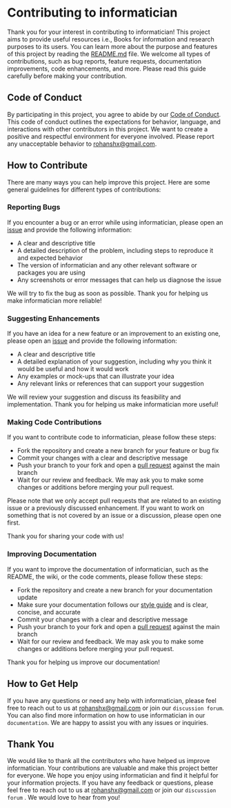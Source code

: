 # Contributing to informatician

Thank you for your interest in contributing to informatician! This project aims to provide useful resources i.e., Books for information and research purposes to its users. You can learn more about the purpose and features of this project by reading the [README.md](README.md) file. We welcome all types of contributions, such as bug reports, feature requests, documentation improvements, code enhancements, and more. Please read this guide carefully before making your contribution.

## Code of Conduct

By participating in this project, you agree to abide by our [Code of Conduct](CODE_OF_CONDUCT.md). This code of conduct outlines the expectations for behavior, language, and interactions with other contributors in this project. We want to create a positive and respectful environment for everyone involved. Please report any unacceptable behavior to rohanshx@gmail.com.

## How to Contribute

There are many ways you can help improve this project. Here are some general guidelines for different types of contributions:

### Reporting Bugs

If you encounter a bug or an error while using informatician, please open an [issue](https://github.com/openeon/informatician/issues/new) and provide the following information:

- A clear and descriptive title
- A detailed description of the problem, including steps to reproduce it and expected behavior
- The version of informatician and any other relevant software or packages you are using
- Any screenshots or error messages that can help us diagnose the issue

We will try to fix the bug as soon as possible. Thank you for helping us make informatician more reliable!

### Suggesting Enhancements

If you have an idea for a new feature or an improvement to an existing one, please open an [issue](https://github.com/openeon/informatician/issues/new) and provide the following information:

- A clear and descriptive title
- A detailed explanation of your suggestion, including why you think it would be useful and how it would work
- Any examples or mock-ups that can illustrate your idea
- Any relevant links or references that can support your suggestion

We will review your suggestion and discuss its feasibility and implementation. Thank you for helping us make informatician more useful!

### Making Code Contributions

If you want to contribute code to informatician, please follow these steps:

- Fork the repository and create a new branch for your feature or bug fix
- Commit your changes with a clear and descriptive message
- Push your branch to your fork and open a [pull request](https://github.com/openeon/informatician/pulls) against the main branch
- Wait for our review and feedback. We may ask you to make some changes or additions before merging your pull request.

Please note that we only accept pull requests that are related to an existing issue or a previously discussed enhancement. If you want to work on something that is not covered by an issue or a discussion, please open one first.

Thank you for sharing your code with us!

### Improving Documentation

If you want to improve the documentation of informatician, such as the README, the wiki, or the code comments, please follow these steps:

- Fork the repository and create a new branch for your documentation update
- Make sure your documentation follows our [style guide](STYLE_GUIDE.md) and is clear, concise, and accurate
- Commit your changes with a clear and descriptive message
- Push your branch to your fork and open a [pull request](https://github.com/openeon/informatician/pulls) against the main branch
- Wait for our review and feedback. We may ask you to make some changes or additions before merging your pull request.

Thank you for helping us improve our documentation!

## How to Get Help

If you have any questions or need any help with informatician, please feel free to reach out to us at rohanshx@gmail.com or join our `discussion forum`. You can also find more information on how to use informatician in our `documentation`. We are happy to assist you with any issues or inquiries.

## Thank You

We would like to thank all the contributors who have helped us improve informatician. Your contributions are valuable and make this project better for everyone. We hope you enjoy using informatician and find it helpful for your information projects. If you have any feedback or questions, please feel free to reach out to us at rohanshx@gmail.com or join our `discussion forum` . We would love to hear from you!